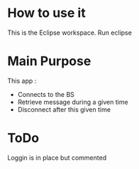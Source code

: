 # How to use it

This is the Eclipse workspace. Run eclipse

# Main Purpose

This app :
- Connects to the BS
- Retrieve message during a given time
- Disconnect after this given time


# ToDo

Loggin is in place but commented
